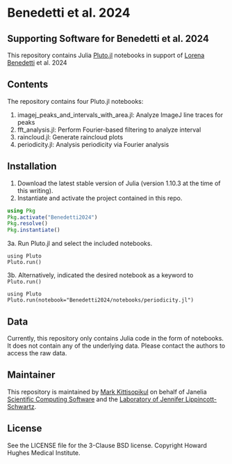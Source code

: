 # Benedetti et al. 2024

## Supporting Software for Benedetti et al. 2024

This repository contains Julia <a href="https://plutojl.org/">Pluto.jl</a> notebooks in support of [Lorena Benedetti](https://www.janelia.org/people/lorena-benedetti) et al. 2024

## Contents

The repository contains four Pluto.jl notebooks:

1. imagej_peaks_and_intervals_with_area.jl: Analyze ImageJ line traces for peaks
2. fft_analysis.jl: Perform Fourier-based filtering to analyze interval
3. raincloud.jl: Generate raincloud plots
4. periodicity.jl: Analysis periodicity via Fourier analysis

## Installation

1. Download the latest stable version of Julia (version 1.10.3 at the time of this writing).
2. Instantiate and activate the project contained in this repo.
```julia
using Pkg
Pkg.activate("Benedetti2024")
Pkg.resolve()
Pkg.instantiate()
```
3a. Run Pluto.jl and select the included notebooks.
```
using Pluto
Pluto.run()
```
3b. Alternatively, indicated the desired notebook as a keyword to `Pluto.run()`
```
using Pluto
Pluto.run(notebook="Benedetti2024/notebooks/periodicity.jl")
```

## Data

Currently, this repository only contains Julia code in the form of notebooks. It does not contain any of the underlying data. Please contact the authors to access the raw data.

## Maintainer

This repository is maintained by <a href="https://www.janelia.org/people/mark-kittisopikul">Mark Kittisopikul</a> on behalf of Janelia <a href="https://www.janelia.org/support-team/scientific-computing-software">Scientific Computing Software</a> and the <a href="https://www.janelia.org/lab/lippincott-schwartz-lab">Laboratory of Jennifer Lippincott-Schwartz</a>.

## License

See the LICENSE file for the 3-Clause BSD license. Copyright Howard Hughes Medical Institute.
